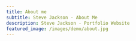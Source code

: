 ```yaml
---
title: About me
subtitle: Steve Jackson - About Me
description: Steve Jackson - Portfolio Website
featured_image: /images/demo/about.jpg
---
```

